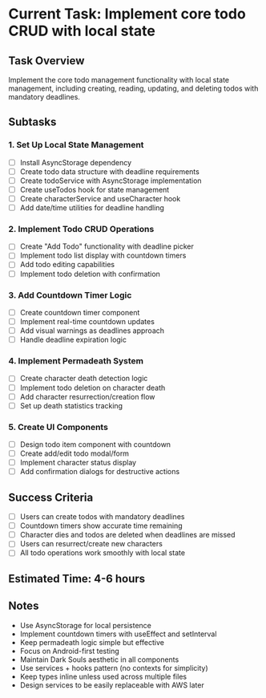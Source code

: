# Current Task: Implement core todo CRUD with local state

## Task Overview

Implement the core todo management functionality with local state management, including creating, reading, updating, and deleting todos with mandatory deadlines.

## Subtasks

### 1. Set Up Local State Management

- [ ] Install AsyncStorage dependency
- [ ] Create todo data structure with deadline requirements
- [ ] Create todoService with AsyncStorage implementation
- [ ] Create useTodos hook for state management
- [ ] Create characterService and useCharacter hook
- [ ] Add date/time utilities for deadline handling

### 2. Implement Todo CRUD Operations

- [ ] Create "Add Todo" functionality with deadline picker
- [ ] Implement todo list display with countdown timers
- [ ] Add todo editing capabilities
- [ ] Implement todo deletion with confirmation

### 3. Add Countdown Timer Logic

- [ ] Create countdown timer component
- [ ] Implement real-time countdown updates
- [ ] Add visual warnings as deadlines approach
- [ ] Handle deadline expiration logic

### 4. Implement Permadeath System

- [ ] Create character death detection logic
- [ ] Implement todo deletion on character death
- [ ] Add character resurrection/creation flow
- [ ] Set up death statistics tracking

### 5. Create UI Components

- [ ] Design todo item component with countdown
- [ ] Create add/edit todo modal/form
- [ ] Implement character status display
- [ ] Add confirmation dialogs for destructive actions

## Success Criteria

- [ ] Users can create todos with mandatory deadlines
- [ ] Countdown timers show accurate time remaining
- [ ] Character dies and todos are deleted when deadlines are missed
- [ ] Users can resurrect/create new characters
- [ ] All todo operations work smoothly with local state

## Estimated Time: 4-6 hours

## Notes

- Use AsyncStorage for local persistence
- Implement countdown timers with useEffect and setInterval
- Keep permadeath logic simple but effective
- Focus on Android-first testing
- Maintain Dark Souls aesthetic in all components
- Use services + hooks pattern (no contexts for simplicity)
- Keep types inline unless used across multiple files
- Design services to be easily replaceable with AWS later
